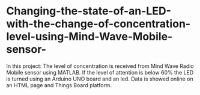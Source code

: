 # Changing-the-state-of-an-LED-with-the-change-of-concentration-level-using-Mind-Wave-Mobile-sensor-
In this project:
The level of concentration is received from Mind Wave Radio Mobile sensor using MATLAB.
If the level of attention is below 60% the LED is turned using an Arduino UNO board and an led.
Data is showed online on an HTML page and Things Board platform.
